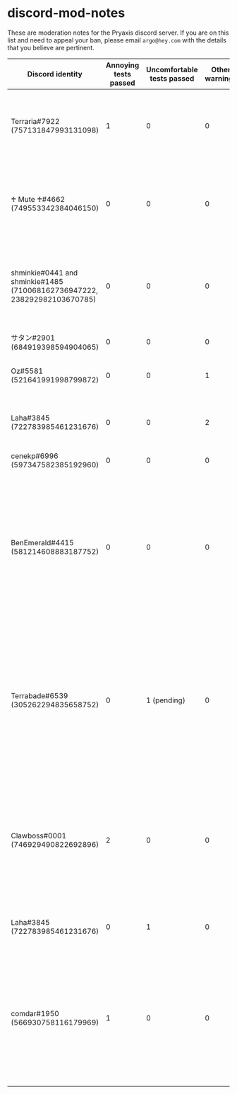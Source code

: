# discord-mod-notes
These are moderation notes for the Pryaxis discord server. If you are on this list and need to appeal your ban, please email `argo@hey.com` with the details that you believe are pertinent.

|Discord identity|Annoying tests passed|Uncomfortable tests passed|Other warnings|Notes/Actions performed|
|---|--|--|--|----------------|
|Terraria#7922 (757131847993131098)|1|0|0|Temporarily banned for nickname changing abuse after repeatedly being renamed to not have a nickname intentionally designed to appear at the top of the online user list.|
|♰ Mute ♰#4662 (749553342384046150)|0|0|0|Permanently banned and deleted all messages from 7 days prior after spamming every channel with a phishing link, and also had a user description that said that all women were braindead.|
|shminkie#0441 and shminkie#1485 (710068162736947222, 238292982103670785)|0|0|0|This user has an alt account: shminkie#1485 (710068162736947222, 238292982103670785). There are no notes for this user other than the fact that we have mistakenly banned them twice.|
|サタン#2901 (684919398594904065)|0|0|0|We are certain this user is scamming people. Permanently banned.|
|Oz#5581 (521641991998799872)|0|0|1|Silenced. Ignored ToS warning re: giving instructions on how to crash clients.|
|Laha#3845 (722783985461231676)|0|0|2|Silenced. Ignored ToS warning re: asking how to crash clients, then giving example of how to crash clients. Left the server to evade silence role.|
|cenekp#6996 (597347582385192960)|0|0|0|Posted a phishing link. Permabanned.|
|BenEmerald#4415 (581214608883187752)|0|0|0|Permanently banned due to ToS violations reported to moderation team, specifically violation of "defame, libel, ridicule, mock, stalk, threaten, harass, intimidate or abuse anyone;" and "engage in conduct that is fraudulent or illegal or otherwise harmful to Discord or any other user;" and "defame, libel, ridicule, mock, stalk, threaten, harass, intimidate or abuse anyone;"|
|Terrabade#6539 (305262294835658752)|0|1 (pending)|0|Reported for violating uncomfortable rule, however, they left the server prior to any moderation action taking place. Therefore, they are to be silenced on sight and given a warning related to using others for the purposes of being self-congratulatory and unconstructive. Escalated to ban after they joined the server, chatted away, and left. They can appeal the original issue via argo@hey.com|
|Clawboss#0001 (746929490822692896)|2|0|0|Muted for pinging the entire moderation team to ask a question when the guidelines clearly say that you should not be attention seeking. Banned for evading the silence role without even acknowleding it by rejoining the server to clear the role and then proceeding to ask for direct links to random things.|
|Laha#3845 (722783985461231676)|0|1|0|Warned about being toxic after commenting on someone's English-as-a-second-language skills.|
|comdar#1950 (566930758116179969)|1|0|0|Trolling: Attempted to spam ping @everyone at least 21 times, made toxic posts in tshock/discussions, using inappropriate profile image on discord, the same person who continuously made inflammatory posts regarding tshock and its contributors. Previously known on GitHub as 'Grif946' which is now deleted.|
